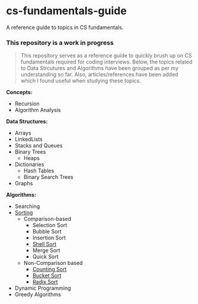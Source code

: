 # cs-fundamentals-guide
A reference guide to topics in CS fundamentals.

### This repository is a work in progress

> This repository serves as a reference guide to quickly brush up on CS fundamentals required for coding interviews. Below, the topics related to Data Strcutures and Algorithms have been grouped as per my understanding so far. Also, articles/references have been added which I found useful when studying these topics.

**Concepts:**
- Recursion
- Algorithm Analysis

**Data Structures:**
- Arrays
- LinkedLists
- Stacks and Queues
- Binary Trees
   - Heaps
- Dictionaries
  - Hash Tables
  - Binary Search Trees
- Graphs

**Algorithms:**
- Searching
- [Sorting](src/algorithms/sorting/README.md)
  - Comparison-based
    - Selection Sort
    - Bubble Sort
    - Insertion Sort
    - [Shell Sort](src/algorithms/sorting/shellsort/README.md)
    - Merge Sort
    - Quick Sort
  - Non-Comparison based
    - [Counting Sort](src/algorithms/sorting/countingsort/README.md)
    - [Bucket Sort](src/algorithms/sorting/bucketsort/README.md)
    - [Radix Sort](src/algorithms/sorting/radixsort/README.md)
- Dynamic Programming
- Greedy Algorithms

